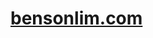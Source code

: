 # [bensonlim.com](http://htmlpreview.github.io/?https://github.com/gogomario/bensonlim.com/blob/main/index.html)